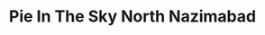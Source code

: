 ---
title: "Pie In The Sky North Nazimabad"
url: /karachi/pie-in-the-sky-north-nazimabad/
shop: bakery
---